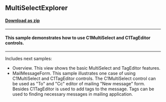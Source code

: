 ## MultiSelectExplorer
#### [Download as zip](https://grapecity.github.io/DownGit/#/home?url=https://github.com/GrapeCity/ComponentOne-WinForms-Samples/tree/master/Core\MultiSelect\CS\MultiSelectExplorer)
____
#### This sample demonstrates how to use C1MultiSelect and C1TagEditor controls.
____
Includes next samples:

* Overview.
  This view shows the basic MultiSelect and TagEditor features.
* MailMessageForm.
  This sample illustrates one case of using C1MultiSelect and C1TagEditor controls.
  The C1MultiSelect control can be used as "To" and "Cc" editor of mailing "New message" form.
  Besides C1TagEditor is used to add tags to the message.
  Tags can be used to finding necessary messages in mailing application.